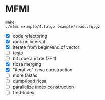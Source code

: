 # MFMI

```
make
./mfmi example/4.fa.gz example/reads.fq.gz
```

- [X] code refactoring
- [X] rank on interval
- [X] iterate from begin/end of vector
- [ ] tests
- [ ] bit rope and rle (7+1)
- [X] rlcsa merging
- [X] "iterative" rlcsa construction
- [ ] more fastas
- [ ] dump/load rlcsa
- [ ] parallelize index construction
- [ ] fmd-index
